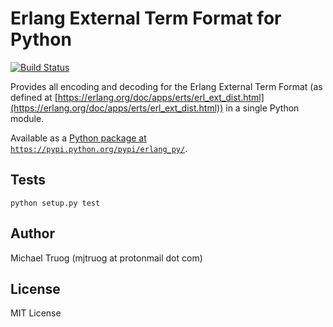 Erlang External Term Format for Python
======================================

[![Build Status](https://app.travis-ci.com/okeuday/erlang_py.svg?branch=master)](https://app.travis-ci.com/okeuday/erlang_py)

Provides all encoding and decoding for the Erlang External Term Format
(as defined at [https://erlang.org/doc/apps/erts/erl_ext_dist.html](https://erlang.org/doc/apps/erts/erl_ext_dist.html))
in a single Python module.

Available as a [Python package at `https://pypi.python.org/pypi/erlang_py/`](https://pypi.python.org/pypi/erlang_py/).

Tests
-----

    python setup.py test

Author
------

Michael Truog (mjtruog at protonmail dot com)

License
-------

MIT License


